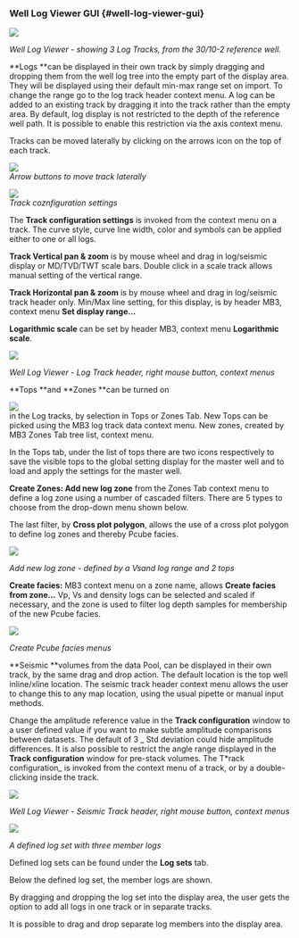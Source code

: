 ### Well Log Viewer GUI {#well-log-viewer-gui}

![](/assets/015_Well_Log_Viewer.png)

_Well Log Viewer - showing 3 Log Tracks, from the 30/10-2 reference well._

**Logs **can be displayed in their own track by simply dragging and dropping them from the well log tree into the empty part of the display area. They will be displayed using their default min-max range set on import. To change the range go to the log track header context menu. A log can be added to an existing track by dragging it into the track rather than the empty area. By default, log display is not restricted to the depth of the reference well path. It is possible to enable this restriction via the axis context menu.

Tracks can be moved laterally by clicking on the arrows icon on the top of each track.

![](/assets/016_Well_Log_Viewer.png)  
_Arrow buttons to move track laterally_

![](/assets/017_Well_Log_Viewer.png)  
_Track coznfiguration settings_

The **Track configuration settings** is invoked from the context menu on a track. The curve style, curve line width, color and symbols can be applied either to one or all logs.

**Track Vertical pan & zoom** is by mouse wheel and drag in log/seismic display or MD/TVD/TWT scale bars. Double click in a scale track allows manual setting of the vertical range.

**Track Horizontal pan & zoom** is by mouse wheel and drag in log/seismic track header only. Min/Max line setting, for this display, is by header MB3, context menu **Set display range...**

**Logarithmic scale** can be set by header MB3, context menu **Logarithmic scale**.

![](/assets/018_Well_Log_Viewer.png)

_Well Log Viewer -  Log Track header, right mouse button, context menus_

**Tops **and **Zones **can be turned on

![](/assets/019_Well_Log_Viewer.png)  
in the Log tracks, by selection in Tops or Zones Tab. New Tops can be picked using the MB3 log track data context menu. New zones, created by MB3 Zones Tab tree list, context menu.

In the Tops tab, under the list of tops there are two icons respectively to save the visible tops to the global setting display for the master well and to load and apply the settings for the master well.

**Create Zones:  Add new log zone** from the Zones Tab context menu to define a log zone using a number of cascaded filters. There are 5 types to choose from the drop-down menu shown below.

The last filter, by **Cross plot polygon**, allows the use of a cross plot polygon to define log zones and thereby Pcube facies.

![](/assets/020_Well_Log_Viewer.png)

_Add new log zone -  defined by a Vsand log range and 2 tops_

**Create facies:**   MB3 context menu on a zone name, allows **Create facies from zone...**  Vp, Vs and density logs can be selected and scaled if necessary, and the zone is used to filter log depth samples for membership of the new Pcube facies.

![](/assets/021_Well_Log_Viewer.png)

_Create Pcube facies menus_

**Seismic **volumes from the data Pool, can be displayed in their own track, by the same drag and drop action. The default location is the top well inline/xline location. The seismic track header context menu allows the user to change this to any map location, using the usual pipette or manual input methods.

Change the amplitude reference value in the **Track configuration** window to a user defined value if you want to make subtle amplitude comparisons between datasets. The default of 3 _ Std deviation could hide amplitude differences. It is also possible to restrict the angle range displayed in the **Track configuration** window for pre-stack volumes. The T\*rack configuration_ is invoked from the context menu of a track, or by a double-clicking inside the track.

![](/assets/022_Well_Log_Viewer.png)

_Well Log Viewer - Seismic Track header, right mouse button, context menus_



![](/assets/023_Well_Log_Viewer.png)

_A defined log set with three member logs_

Defined log sets can be found under the **Log sets** tab.

Below the defined log set, the member logs are shown.

By dragging and dropping the log set into the display area, the user gets the option to add all logs in one track or in separate tracks.

It is possible to drag and drop separate log members into the display area.
